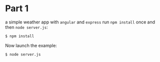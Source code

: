 # Part 1

a simple weather  app with `angular` and `express` 
run `npm install` once and then `node server.js`:

```sh
$ npm install
```

Now launch the example:
```sh
$ node server.js
```
